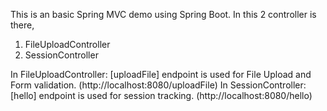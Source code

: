 This is an basic Spring MVC demo using Spring Boot.
In this 2 controller is there,
1. FileUploadController
2. SessionController

In FileUploadController:  [uploadFile] endpoint is used for File Upload and Form validation. (http://localhost:8080/uploadFile)
In SessionController: [hello] endpoint is used for session tracking. (http://localhost:8080/hello)
